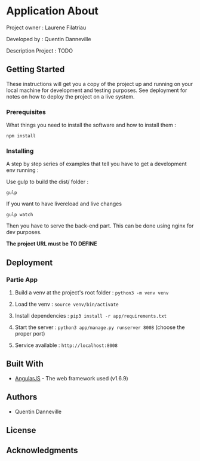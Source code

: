 # Application About

Project owner : Laurene Filatriau

Developed by : Quentin Danneville

Description Project : TODO

## Getting Started

These instructions will get you a copy of the project up and running on your local machine for development and testing purposes. See deployment for notes on how to deploy the project on a live system.

### Prerequisites

What things you need to install the software and how to install them :

```
npm install
```

### Installing

A step by step series of examples that tell you have to get a development env running :

Use gulp to build the dist/ folder :

```
gulp
```

If you want to have livereload and live changes

```
gulp watch
```

Then you have to serve the back-end part. This can be done using nginx for dev purposes.

**The project URL must be TO DEFINE**

## Deployment

### Partie App

1. Build a venv at the project's root folder : `python3 -m venv venv`

2. Load the venv : `source venv/bin/activate`

3. Install dependencies : `pip3 install -r app/requirements.txt`

4. Start the server : `python3 app/manage.py runserver 8008` (choose the proper port)

5. Service available : `http://localhost:8008`

## Built With

* [AngularJS](https://code.angularjs.org/snapshot/docs/api) - The web framework used (v1.6.9)

## Authors

* Quentin Danneville

## License

## Acknowledgments
